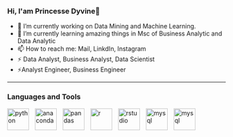 ### Hi, I'am Princesse Dyvine👋
- 🔭 I’m currently working on Data Mining and Machine Learning.
- 🌱 I’m currently learning amazing things in Msc of Business Analytic and Data Analytic
- 📫 How to reach me: Mail, LinkdIn, Instagram
- ⚡ Data Analyst, Business Analyst, Data Scientist
- ⚡Analyst Engineer, Business Engineer
*********************************************************************************************************************************************************************
### Languages and Tools

<img align="left" alt="python" width="50px"  src="https://cdn.jsdelivr.net/gh/devicons/devicon/icons/python/python-original-wordmark.svg" style="padding-right:11px;"/>
<img align="left" alt="anaconda" width="50px" src="https://cdn.jsdelivr.net/gh/devicons/devicon/icons/anaconda/anaconda-original-wordmark.svg" style="padding-right:11px;"/>
<img align="left" alt="pandas" width="50px" src="https://cdn.jsdelivr.net/gh/devicons/devicon/icons/pandas/pandas-original-wordmark.svg" style="padding-right:11px;"/>
<img align="left" alt="r" width="50px" src="https://cdn.jsdelivr.net/gh/devicons/devicon/icons/r/r-original.svg" style="padding-right:11px;"/>
<img align="left" alt="rstudio" width="50px" src="https://cdn.jsdelivr.net/gh/devicons/devicon/icons/rstudio/rstudio-original.svg" style="padding-right:11px;"/>
<img align="left" alt="mysql" width="50px" src="https://cdn.jsdelivr.net/gh/devicons/devicon/icons/mysql/mysql-original-wordmark.svg" style="padding-right:11px;"/>
<img align="left" alt="mysql" width="50px" src="https://cdn.jsdelivr.net/gh/devicons/devicon/icons/oracle/oracle-original.svg" style="padding-right:11px;"/>
<img align="left" alt="mysql" width="50px" src="https://cdn.jsdelivr.net/gh/devicons/devicon/icons/jupyter/jupyter-original-wordmark.svg" style="padding-right:11px;/>
